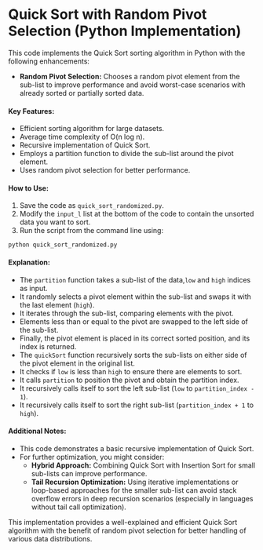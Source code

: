 # **Quick Sort with Random Pivot Selection (Python Implementation)**

This code implements the Quick Sort sorting algorithm in Python with the following enhancements:

* **Random Pivot Selection:** Chooses a random pivot element from the sub-list to improve performance and avoid worst-case scenarios with already sorted or partially sorted data.

#### **Key Features:**

* Efficient sorting algorithm for large datasets.
* Average time complexity of O(n log n).
* Recursive implementation of Quick Sort.
* Employs a partition function to divide the sub-list around the pivot element.
* Uses random pivot selection for better performance.

#### **How to Use:**

1. Save the code as `quick_sort_randomized.py`.
2. Modify the `input_l` list at the bottom of the code to contain the unsorted data you want to sort.
3. Run the script from the command line using:

```
python quick_sort_randomized.py
```

#### **Explanation:**

* The `partition` function takes a sub-list of the data,`low` and `high` indices as input.
* It randomly selects a pivot element within the sub-list and swaps it with the last element (`high`).
* It iterates through the sub-list, comparing elements with the pivot.
* Elements less than or equal to the pivot are swapped to the left side of the sub-list.
* Finally, the pivot element is placed in its correct sorted position, and its index is returned.
* The `quickSort` function recursively sorts the sub-lists on either side of the pivot element in the original list.
* It checks if `low` is less than `high` to ensure there are elements to sort.
* It calls `partition` to position the pivot and obtain the partition index.
* It recursively calls itself to sort the left sub-list (`low` to `partition_index - 1`).
* It recursively calls itself to sort the right sub-list (`partition_index + 1` to `high`).

#### **Additional Notes:**

* This code demonstrates a basic recursive implementation of Quick Sort.
* For further optimization, you might consider:
  * **Hybrid Approach:** Combining Quick Sort with Insertion Sort for small sub-lists can improve performance.
  * **Tail Recursion Optimization:** Using iterative implementations or loop-based approaches for the smaller sub-list can avoid stack overflow errors in deep recursion scenarios (especially in languages without tail call optimization).

This implementation provides a well-explained and efficient Quick Sort algorithm with the benefit of random pivot selection for better handling of various data distributions.
